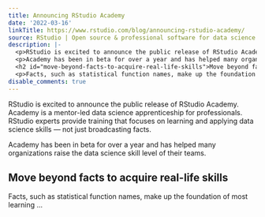 ```yaml
---
title: Announcing RStudio Academy
date: '2022-03-16'
linkTitle: https://www.rstudio.com/blog/announcing-rstudio-academy/
source: RStudio | Open source & professional software for data science teams on RStudio
description: |-
  <p>RStudio is excited to announce the public release of RStudio Academy. Academy is a mentor-led data science apprenticeship for professionals. RStudio experts provide training that focuses on learning and applying data science skills — not just broadcasting facts.</p>
  <p>Academy has been in beta for over a year and has helped many organizations raise the data science skill level of their teams.</p>
  <h2 id="move-beyond-facts-to-acquire-real-life-skills">Move beyond facts to acquire real-life skills</h2>
  <p>Facts, such as statistical function names, make up the foundation of most learning ...
disable_comments: true
---
```

<p>RStudio is excited to announce the public release of RStudio Academy. Academy is a mentor-led data science apprenticeship for professionals. RStudio experts provide training that focuses on learning and applying data science skills — not just broadcasting facts.</p>
<p>Academy has been in beta for over a year and has helped many organizations raise the data science skill level of their teams.</p>
<h2 id="move-beyond-facts-to-acquire-real-life-skills">Move beyond facts to acquire real-life skills</h2>
<p>Facts, such as statistical function names, make up the foundation of most learning ...